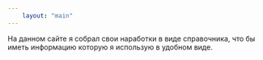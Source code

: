 ```yaml
---
    layout: "main"
---
```

На данном сайте я собрал свои наработки в виде справочника, что бы иметь информацию которую я использую в удобном виде.

<!-- {% for post in site.posts %}
   <a href="{{ post.url }}">{{ post.title }}</a> 
{% endfor %} -->
